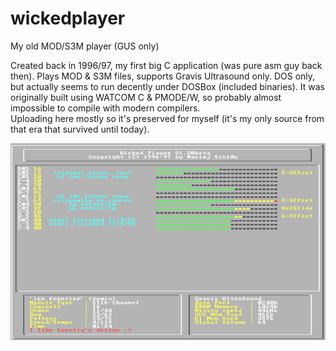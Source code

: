 # wickedplayer
My old MOD/S3M player (GUS only)

Created back in 1996/97, my first big C application (was pure asm guy back then).
Plays MOD & S3M files, supports Gravis Ultrasound only.
DOS only, but actually seems to run decently under DOSBox (included binaries).
It was originally built using WATCOM C & PMODE/W, so probably almost impossible to compile with modern compilers.  
Uploading here mostly so it's preserved for myself (it's my only source from that era that survived until today).

![screenshot](wicked0.png)
